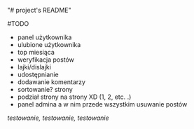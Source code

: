 "# project's README"

#TODO
* panel użytkownika
* ulubione użytkownika
* top miesiąca
* weryfikacja postów
* lajki/dislajki
* udostępnianie
* dodawanie komentarzy
* sortowanie? strony
* podział strony na strony XD (1, 2, etc. .)
* panel admina a w nim przede wszystkim usuwanie postów

*testowanie, testowanie, testowanie*
